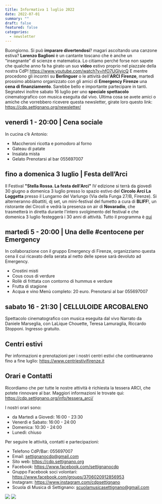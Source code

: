 ```yaml
---
title: Informativa 1 luglio 2022
date: 2022-07-01
summary: ""
draft: false
featured: false
categories:
  - newsletter
---
```

Buongiorno.
Si può **imparare divertendosi**? magari ascoltando una canzone estiva?
**Lorenzo Baglioni** è un cantante toscano che è anche un “insegnante” di scienze e matematica. Lo citiamo perché forse non sapete che qualche anno fa ha girato un suo **video** estivo proprio nel piazzale della nostra CdP! <https://www.youtube.com/watch?v=hfO7UGIyjcQ>
E mentre procedono gli incontri su **Berlinguer** o le attività dell’**ARCI Firenze**, martedì prossimo abbiamo organizzato con gli amici di **Emergency Firenze** una **cena di finanziamento**. Sarebbe bello e importante partecipare in tanti.
Segnatevi inoltre sabato 16 luglio per uno **speciale spettacolo** cinematografico con musica eseguita dal vivo.
Ultima cosa se avete amici o amiche che vorrebbero ricevere questa newsletter, girate loro questo link: <https://cdp.settignano.org/newsletter/>

## venerdì 1 - 20:00 | Cena sociale
In cucina c’è Antonio:
- Maccheroni ricotta e pomodoro al forno
- Gateau di patate
- Insalata mista
- Gelato
Prenotarsi al bar 055697007

## fino a domenica 3 luglio | Festa dell’Arci
Il Festival **"Stella Rossa. La festa dell'Arci"** IV edizione si terrà da giovedì 30 giugno a domenica 3 luglio presso lo spazio estivo del **Circolo Arci La Loggetta** presso il Lungarno del Varlungo (Via della Funga 27/B, Firenze).
Si alterneranno dibattiti, dj set, un mini-festival del fumetto a cura di **BLIFF**!, un ristorante dei Circoli e vedrà la presenza on air di **Novaradio**, che trasmetterà in diretta durante l'intero svolgimento del festival e che domenica 3 luglio festeggerà i 30 anni di attività.
Tutto il programma è [qui](https://www.arcifirenze.it/news/torna-la-stella-rossa-la-festa-arci-firenze-al-varlungo-dal-30-giugno-al-3-luglio/)

## martedì 5 - 20:00 | Una delle #centocene per Emergency
In collaborazione con il gruppo Emergency di Firenze, organizziamo questa cena il cui ricavato della serata al netto delle spese sarà devoluto ad Emergency.
- Crostini misti
- Cous cous di verdure
- Rollè di frittata con contorno di hummus e verdure
- Frutta di stagione
- Acqua e vino
Menù completo: 20 euro. Prenotarsi al bar 055697007

## sabato 16 - 21:30 | CELLULOIDE ARCOBALENO
Spettacolo cinematografico con musica eseguita dal vivo
Narrato da Daniele Marseglia, con LaLique Chouette, Teresa Lamuraglia, Riccardo Stopponi.
Ingresso gratuito.

## Centri estivi
Per informazioni e prenotazioni per i nostri centri estivi che continueranno fino a fine luglio: https://www.centriestivifirenze.it

## Orari e Contatti
Ricordiamo che per tutte le nostre attività è richiesta la tessera ARCI, che potete rinnovare al bar. Maggiori informazioni le trovate qui: https://cdp.settignano.org/info/tessera_arci/

I nostri orari sono:
- da Martedì a Giovedì: 16:00 - 23:30
- Venerdì e Sabato: 16:00 - 24:00
- Domenica: 10:30 - 24:00
- Lunedì: chiuso

Per seguire le attività, contatti e partecipazioni:
- Telefono CdP/Bar: 055697007
- Email: settignanocdp@gmail.com
- Sito web: https://cdp.settignano.org
- Facebook: https://www.facebook.com/settignanocdp
- Gruppo Facebook soci volontari: https://www.facebook.com/groups/3706020912856953
- Instagram: https://www.instagram.com/cdpsettignano
- Scuola di Musica di Settignano: scuolamusicasettignano@gmail.com

![](attivita/20220705_cena_emergency.webp)
![](attivita/20220716_celluloide_arcobaleno.webp)
